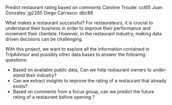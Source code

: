  Predict restaurant rating based on comments
Caroline Troude: cct65
Juan Gonzales: jg2265
Diego Carrasco: dbc86

What makes a restaurant successful? For restaurateurs, it is crucial to understand their business in order to improve their performance and increment their clientele. However, in the restaurant industry, making data driven decisions can be challenging. 

With this project, we want to explore all the information contained in TripAdvisor and possibly other data bases to answer the following questions:

 - Based on available public data, Can we help restaurant owners to under-
stand their industry?
 - Can we extract insights to improve the rating of a restaurant that already
exists?
 - Based on comments from a focus group, can we predict the future rating
of a restaurant before opening ?
